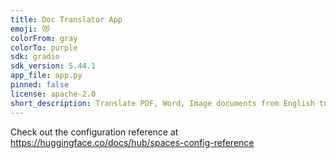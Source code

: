 ```yaml
---
title: Doc Translator App
emoji: 😻
colorFrom: gray
colorTo: purple
sdk: gradio
sdk_version: 5.44.1
app_file: app.py
pinned: false
license: apache-2.0
short_description: Translate PDF, Word, Image documents from English to Hindi
---
```


Check out the configuration reference at https://huggingface.co/docs/hub/spaces-config-reference
